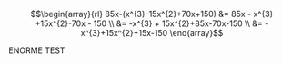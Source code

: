$$\begin{array}{rl}
85x-(x^{3}-15x^{2}+70x+150) &= 85x - x^{3} +15x^{2}-70x - 150 \\
&= -x^{3} + 15x^{2}+85x-70x-150 \\
&= -x^{3}+15x^{2}+15x-150
\end{array}$$




ENORME TEST
